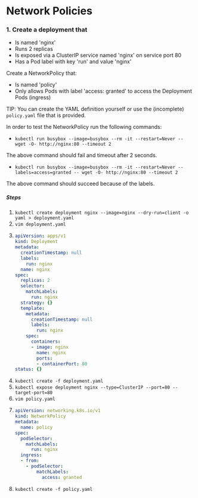 # Network Policies

### 1. Create a deployment that

- Is named 'nginx'
- Runs 2 replicas
- Is exposed via a ClusterIP service named 'nginx' on service port 80
- Has a Pod label with key 'run' and value 'nginx'

Create a NetworkPolicy that:

- Is named 'policy'
- Only allows Pods with label 'access: granted' to access the Deployment Pods (ingress)

TIP: You can create the YAML definition yourself or use the (incomplete) `policy.yaml` file that is provided.

In order to test the NetworkPolicy run the following commands:

- `kubectl run busybox --image=busybox --rm -it --restart=Never -- wget -O- http://nginx:80 --timeout 2`

The above command should fail and timeout after 2 seconds.

- `kubectl run busybox --image=busybox --rm -it --restart=Never --labels=access=granted -- wget -O- http://nginx:80 --timeout 2`

The above command should succeed because of the labels.

##### Steps

1. `kubectl create deployment nginx --image=nginx --dry-run=client -o yaml > deployment.yaml`
2. `vim deployment.yaml`
3. ```yaml
   apiVersion: apps/v1
   kind: Deployment
   metadata:
     creationTimestamp: null
     labels:
       run: nginx
     name: nginx
   spec:
     replicas: 2
     selector:
       matchLabels:
         run: nginx
     strategy: {}
     template:
       metadata:
         creationTimestamp: null
         labels:
           run: nginx
       spec:
         containers:
         - image: nginx
           name: nginx
           ports:
           - containerPort: 80
   status: {}
   ```
4. `kubectl create -f deployment.yaml`
5. `kubectl expose deployment nginx --type=ClusterIP --port=80 --target-port=80`
6. `vim policy.yaml`
7. ```yaml
   apiVersion: networking.k8s.io/v1
   kind: NetworkPolicy
   metadata:
     name: policy
   spec:
     podSelector:
       matchLabels:
         run: nginx
     ingress:
     - from:
       - podSelector:
           matchLabels:
             access: granted
   ```
8. `kubectl create -f policy.yaml`
